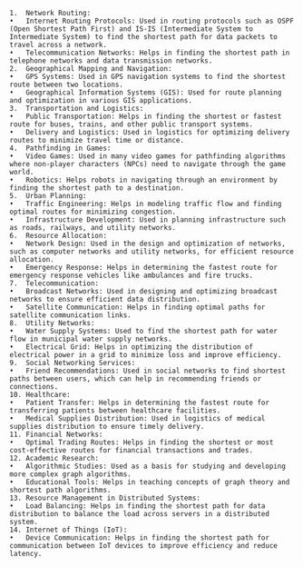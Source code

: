     1.	Network Routing:
    •	Internet Routing Protocols: Used in routing protocols such as OSPF (Open Shortest Path First) and IS-IS (Intermediate System to Intermediate System) to find the shortest path for data packets to travel across a network.
    •	Telecommunication Networks: Helps in finding the shortest path in telephone networks and data transmission networks.
    2.	Geographical Mapping and Navigation:
    •	GPS Systems: Used in GPS navigation systems to find the shortest route between two locations.
    •	Geographical Information Systems (GIS): Used for route planning and optimization in various GIS applications.
    3.	Transportation and Logistics:
    •	Public Transportation: Helps in finding the shortest or fastest route for buses, trains, and other public transport systems.
    •	Delivery and Logistics: Used in logistics for optimizing delivery routes to minimize travel time or distance.
    4.	Pathfinding in Games:
    •	Video Games: Used in many video games for pathfinding algorithms where non-player characters (NPCs) need to navigate through the game world.
    •	Robotics: Helps robots in navigating through an environment by finding the shortest path to a destination.
    5.	Urban Planning:
    •	Traffic Engineering: Helps in modeling traffic flow and finding optimal routes for minimizing congestion.
    •	Infrastructure Development: Used in planning infrastructure such as roads, railways, and utility networks.
    6.	Resource Allocation:
    •	Network Design: Used in the design and optimization of networks, such as computer networks and utility networks, for efficient resource allocation.
    •	Emergency Response: Helps in determining the fastest route for emergency response vehicles like ambulances and fire trucks.
    7.	Telecommunication:
    •	Broadcast Networks: Used in designing and optimizing broadcast networks to ensure efficient data distribution.
    •	Satellite Communication: Helps in finding optimal paths for satellite communication links.
    8.	Utility Networks:
    •	Water Supply Systems: Used to find the shortest path for water flow in municipal water supply networks.
    •	Electrical Grid: Helps in optimizing the distribution of electrical power in a grid to minimize loss and improve efficiency.
    9.	Social Networking Services:
    •	Friend Recommendations: Used in social networks to find shortest paths between users, which can help in recommending friends or connections.
    10.	Healthcare:
    •	Patient Transfer: Helps in determining the fastest route for transferring patients between healthcare facilities.
    •	Medical Supplies Distribution: Used in logistics of medical supplies distribution to ensure timely delivery.
    11.	Financial Networks:
    •	Optimal Trading Routes: Helps in finding the shortest or most cost-effective routes for financial transactions and trades.
    12.	Academic Research:
    •	Algorithmic Studies: Used as a basis for studying and developing more complex graph algorithms.
    •	Educational Tools: Helps in teaching concepts of graph theory and shortest path algorithms.
    13.	Resource Management in Distributed Systems:
    •	Load Balancing: Helps in finding the shortest path for data distribution to balance the load across servers in a distributed system.
    14.	Internet of Things (IoT):
    •	Device Communication: Helps in finding the shortest path for communication between IoT devices to improve efficiency and reduce latency.

